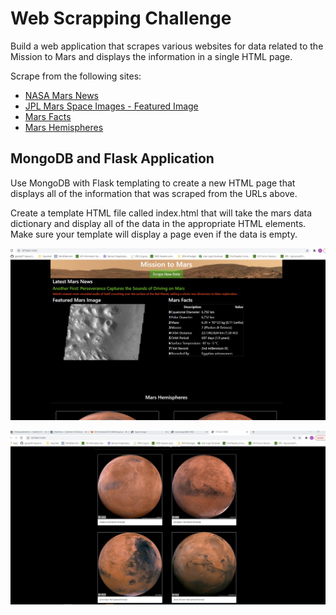 # Web Scrapping Challenge

Build a web application that scrapes various websites for data related to the Mission to Mars and displays the information in a single HTML page.

Scrape from the following sites:

- [NASA Mars News](https://mars.nasa.gov/news/?page=0&per_page=40&order=publish_date+desc%2Ccreated_at+desc&search=&category=19%2C165%2C184%2C204&blank_scope=Latest)
- [JPL Mars Space Images - Featured Image](https://data-class-jpl-space.s3.amazonaws.com/JPL_Space/index.html)
- [Mars Facts](https://space-facts.com/mars/)
- [Mars Hemispheres](https://astrogeology.usgs.gov/search/results?q=hemisphere+enhanced&k1=target&v1=Mars)

## MongoDB and Flask Application

Use MongoDB with Flask templating to create a new HTML page that displays all of the information that was scraped from the URLs above.

Create a template HTML file called index.html that will take the mars data dictionary and display all of the data in the appropriate HTML elements. Make sure your template will display a page even if the data is empty.

![Pages](Web_page_1_of_2.jpg)



![Pages](Web_page_2_of_2.jpg)